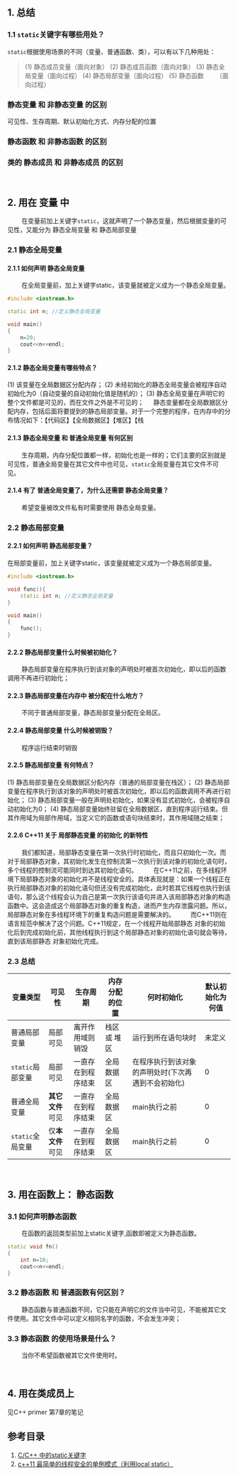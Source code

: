 ## 1. 总结
### 1.1 `static`关键字有哪些用处？
`static`根据使用场景的不同（变量、普通函数、类），可以有以下几种用处：
> (1) 静态成员变量（面向对象）
> (2) 静态成员函数（面向对象）
> (3) 静态全局变量（面向过程）
> (4) 静态局部变量（面向过程）
> (5) 静态函数&emsp;&emsp;（面向过程）
> 
### 静态变量 和 非静态变量 的区别
可见性、生存周期、默认初始化方式、内存分配的位置

### 静态函数 和 非静态函数 的区别

### 类的 静态成员 和 非静态成员 的区别




&emsp;
&emsp;
## 2. 用在 变量 中
&emsp;&emsp; 在变量前加上关键字`static`，这就声明了一个静态变量，然后根据变量的可见性，又能分为 静态全局变量 和 静态局部变量
### 2.1 静态全局变量
#### 2.1.1 如何声明 静态全局变量
&emsp;&emsp; 在全局变量前，加上关键字static，该变量就被定义成为一个静态全局变量。
```cpp
#include <iostream.h> 

static int n; //定义静态全局变量 

void main()
{
	n=20;
	cout<<n<<endl;
}
```
#### 2.1.2 静态全局变量有哪些特点？
(1) 该变量在全局数据区分配内存；
(2) 未经初始化的静态全局变量会被程序自动初始化为0（自动变量的自动初始化值是随机的）；
(3) 静态全局变量在声明它的整个文件都是可见的，而在文件之外是不可见的； 　
静态变量都在全局数据区分配内存，包括后面将要提到的静态局部变量。对于一个完整的程序，在内存中的分布情况如下：【代码区】【全局数据区】【堆区】【栈

#### 2.1.3 静态全局变量 和 普通全局变量 有何区别
&emsp;&emsp; 生存周期，内存分配位置都一样，初始化也是一样的；它们主要的区别就是 可见性，普通全局变量在其它文件中也可见，`static`全局变量在其它文件不可见。

#### 2.1.4 有了 普通全局变量了，为什么还需要 静态全局变量？
&emsp;&emsp; 希望变量被改文件私有时需要使用 静态全局变量。

### 2.2 静态局部变量
#### 2.2.1 如何声明 静态局部变量？
在局部变量前，加上关键字static，该变量就被定义成为一个静态局部变量。
```cpp
#include <iostream.h> 

void func(){
	static int n; //定义静态全局变量 
}

void main()
{
	func();
}
```
#### 2.2.2 静态局部变量什么时候被初始化？
&emsp;&emsp; 静态局部变量在程序执行到该对象的声明处时被首次初始化，即以后的函数调用不再进行初始化；
#### 2.2.3 静态局部变量在内存中 被分配在什么地方？
&emsp;&emsp; 不同于普通局部变量，静态局部变量分配在全局区。
#### 2.2.4 静态局部变量 什么时候被销毁？
&emsp;&emsp; 程序运行结束时销毁
#### 2.2.5 静态局部变量 有何特点？
(1) 静态局部变量在全局数据区分配内存（普通的局部变量在栈区）；
(2) 静态局部变量在程序执行到该对象的声明处时被首次初始化，即以后的函数调用不再进行初始化；
(3) 静态局部变量一般在声明处初始化，如果没有显式初始化，会被程序自动初始化为0；
(4) 静态局部变量始终驻留在全局数据区，直到程序运行结束。但其作用域为局部作用域，当定义它的函数或语句块结束时，其作用域随之结束；
#### 2.2.6 C++11 关于 局部静态变量 的初始化 的新特性
&emsp;&emsp; 我们都知道，局部静态变量在第一次执行时初始化，而且只初始化一次。而对于局部静态对象，其初始化发生在控制流第一次执行到该对象的初始化语句时，多个线程的控制流可能同时到达其初始化语句。
&emsp;&emsp; 在C++11之前，在多线程环境下局部静态对象的初始化并不是线程安全的。具体表现就是：如果一个线程正在执行局部静态对象的初始化语句但还没有完成初始化，此时若其它线程也执行到该语句，那么这个线程会认为自己是第一次执行该语句并进入该局部静态对象的构造函数中。这会造成这个局部静态对象的重复构造，进而产生内存泄露问题。所以，局部静态对象在多线程环境下的重复构造问题是需要解决的。
&emsp;&emsp; 而C++11则在语言规范中解决了这个问题。C++11规定，在一个线程开始局部静态 对象的初始化后到完成初始化前，其他线程执行到这个局部静态对象的初始化语句就会等待，直到该局部静态 对象初始化完成。

### 2.3 总结
| 变量类型         | 可见性           | 生存周期           | 内存分配的位置 | 何时初始化                                         | 默认初始化为何值 |
| ---------------- | ---------------- | ------------------ | -------------- | -------------------------------------------------- | ---------------- |
| 普通局部变量     | 局部可见         | 离开作用域则销毁   | 栈区 或 堆区   | 运行到所在语句块时                                 | 未定义           |
| `static`局部变量 | 局部可见         | 一直存在到程序结束 | 全局数据区     | 在程序执行到该对象的声明处时(下次再遇到不会初始化) | 0                |
| 普通全局变量     | **其它文件**可见 | 一直存在到程序结束 | 全局数据区     | main执行之前                                       | 0                |
| `static`全局变量 | 仅**本文件**可见 | 一直存在到程序结束 | 全局数据区     | main执行之前                                       | 0                |



&emsp;
&emsp;
## 3. 用在函数上： 静态函数
### 3.1 如何声明静态函数
&emsp;&emsp; 在函数的返回类型前加上static关键字,函数即被定义为静态函数。
```cpp
static void fn()
{
	int n=10;
	cout<<n<<endl;
}
```

### 3.2 静态函数 和 普通函数有何区别？
&emsp;&emsp; 静态函数与普通函数不同，它只能在声明它的文件当中可见，不能被其它文件使用。其它文件中可以定义相同名字的函数，不会发生冲突；

### 3.3 静态函数 的使用场景是什么？
&emsp;&emsp; 当你不希望函数被其它文件使用时。



&emsp;
&emsp;
## 4. 用在类成员上
见C++ primer 第7章的笔记



## 参考目录
1. [C/C++ 中的static关键字](https://zhuanlan.zhihu.com/p/37439983)
2. [c++11 最简单的线程安全的单例模式（利用local static）](https://blog.csdn.net/lgfun/article/details/105810039)